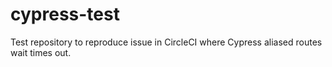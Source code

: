 # cypress-test

Test repository to reproduce issue in CircleCI where Cypress aliased routes wait times out.
